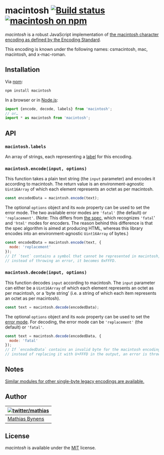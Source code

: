 # macintosh [![Build status](https://github.com/mathiasbynens/macintosh/workflows/run-checks/badge.svg)](https://github.com/mathiasbynens/macintosh/actions?query=workflow%3Arun-checks) [![macintosh on npm](https://img.shields.io/npm/v/macintosh)](https://www.npmjs.com/package/macintosh)

_macintosh_ is a robust JavaScript implementation of [the macintosh character encoding as defined by the Encoding Standard](https://encoding.spec.whatwg.org/#macintosh).

This encoding is known under the following names: csmacintosh, mac, macintosh, and x-mac-roman.

## Installation

Via [npm](https://www.npmjs.com/):

```bash
npm install macintosh
```

In a browser or in [Node.js](https://nodejs.org/):

```js
import {encode, decode, labels} from 'macintosh';
// or…
import * as macintosh from 'macintosh';
```

## API

### `macintosh.labels`

An array of strings, each representing a [label](https://encoding.spec.whatwg.org/#label) for this encoding.

### `macintosh.encode(input, options)`

This function takes a plain text string (the `input` parameter) and encodes it according to macintosh. The return value is an environment-agnostic `Uint16Array` of which each element represents an octet as per macintosh.

```js
const encodedData = macintosh.encode(text);
```

The optional `options` object and its `mode` property can be used to set the error mode. The two available error modes are `'fatal'` (the default) or `'replacement'`. (Note: This differs from [the spec](https://encoding.spec.whatwg.org/#error-mode), which recognizes `'fatal`' and `'html'` modes for encoders. The reason behind this difference is that the spec algorithm is aimed at producing HTML, whereas this library encodes into an environment-agnostic `Uint16Array` of bytes.)

```js
const encodedData = macintosh.encode(text, {
  mode: 'replacement'
});
// If `text` contains a symbol that cannot be represented in macintosh,
// instead of throwing an error, it becomes 0xFFFD.
```

### `macintosh.decode(input, options)`

This function decodes `input` according to macintosh. The `input` parameter can either be a `Uint16Array` of which each element represents an octet as per macintosh, or a ‘byte string’ (i.e. a string of which each item represents an octet as per macintosh).

```js
const text = macintosh.decode(encodedData);
```

The optional `options` object and its `mode` property can be used to set the [error mode](https://encoding.spec.whatwg.org/#error-mode). For decoding, the error mode can be `'replacement'` (the default) or `'fatal'`.

```js
const text = macintosh.decode(encodedData, {
  mode: 'fatal'
});
// If `encodedData` contains an invalid byte for the macintosh encoding,
// instead of replacing it with U+FFFD in the output, an error is thrown.
```

## Notes

[Similar modules for other single-byte legacy encodings are available.](https://www.npmjs.com/browse/keyword/legacy-encoding)

## Author

| [![twitter/mathias](https://gravatar.com/avatar/24e08a9ea84deb17ae121074d0f17125?s=70)](https://twitter.com/mathias "Follow @mathias on Twitter") |
|---|
| [Mathias Bynens](https://mathiasbynens.be/) |

## License

_macintosh_ is available under the [MIT](https://mths.be/mit) license.
